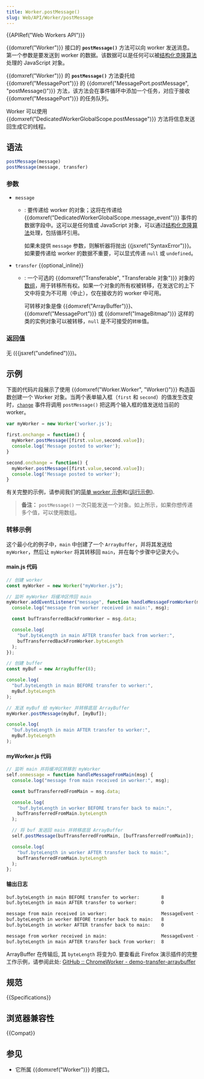 ```yaml
---
title: Worker.postMessage()
slug: Web/API/Worker/postMessage
---
```


{{APIRef("Web Workers API")}}

{{domxref("Worker")}} 接口的 **`postMessage()`** 方法可以向 worker 发送消息。第一个参数是要发送到 worker 的数据。该数据可以是任何可以被[结构化克隆算法](/zh-CN/docs/Web/API/Web_Workers_API/Structured_clone_algorithm)处理的 JavaScript 对象。

{{domxref("Worker")}} 的 **`postMessage()`** 方法委托给 {{domxref("MessagePort")}} 的 {{domxref("MessagePort.postMessage", "postMessage()")}} 方法，该方法会在事件循环中添加一个任务，对应于接收 {{domxref("MessagePort")}} 的任务队列。

Worker 可以使用 {{domxref("DedicatedWorkerGlobalScope.postMessage")}} 方法将信息发送回生成它的线程。

## 语法

```js
postMessage(message)
postMessage(message, transfer)
```

### 参数

- `message`
  - : 要传递给 worker 的对象；这将在传递给 {{domxref("DedicatedWorkerGlobalScope.message_event")}} 事件的数据字段中。这可以是任何值或 JavaScript 对象，可以通过[结构化克隆算法](/zh-CN/docs/Web/API/Web_Workers_API/Structured_clone_algorithm)处理，包括循环引用。

      如果未提供 `message` 参数，则解析器将抛出 {{jsxref("SyntaxError")}}。如果要传递给 worker 的数据不重要，可以显式传递 `null` 或 `undefined`。

- `transfer` {{optional_inline}}
  - : 一个可选的 {{domxref("Transferable", "Transferable 对象")}} 对象的[数组](zh-CN/docs/Web/API/Web_Workers_API/Transferable_objects)，用于转移所有权。如果一个对象的所有权被转移，在发送它的上下文中将变为不可用（中止），仅在接收方的 worker 中可用。

    可转移对象是像 {{domxref("ArrayBuffer")}}、{{domxref("MessagePort")}} 或 {{domxref("ImageBitmap")}} 这样的类的实例对象可以被转移，`null` 是不可接受的`转移`值。

### 返回值

无 ({{jsxref("undefined")}})。

## 示例

下面的代码片段展示了使用 {{domxref("Worker.Worker", "Worker()")}} 构造函数创建一个 Worker 对象。当两个表单输入框（`first` 和 `second`）的值发生改变时，[`change`](/zh-CN/docs/Web/API/HTMLElement/change_event) 事件将调用 `postMessage()` 把这两个输入框的值发送给当前的 worker。

```js
var myWorker = new Worker('worker.js');

first.onchange = function() {
  myWorker.postMessage([first.value,second.value]);
  console.log('Message posted to worker');
}

second.onchange = function() {
  myWorker.postMessage([first.value,second.value]);
  console.log('Message posted to worker');
}
```

有关完整的示例，请参阅我们的[简单 worker 示例](https://github.com/mdn/simple-web-worker)和([运行示例](http://mdn.github.io/simple-web-worker/)).

> **备注：** `postMessage()` 一次只能发送一个对象。如上所示，如果你想传递多个值，可以使用数组。

### 转移示例

这个最小化的例子中，`main` 中创建了一个 `ArrayBuffer`，并将其发送给 `myWorker`，然后让 `myWorker` 将其转移回 `main`，并在每个步骤中记录大小。

#### main.js 代码

```js
// 创建 worker
const myWorker = new Worker("myWorker.js");

// 监听 myWorker 将缓冲区传回 main
myWorker.addEventListener("message", function handleMessageFromWorker(msg) {
  console.log("message from worker received in main:", msg);

  const bufTransferredBackFromWorker = msg.data;

  console.log(
    "buf.byteLength in main AFTER transfer back from worker:",
    bufTransferredBackFromWorker.byteLength
  );
});

// 创建 buffer
const myBuf = new ArrayBuffer(8);

console.log(
  "buf.byteLength in main BEFORE transfer to worker:",
  myBuf.byteLength
);

// 发送 myBuf 给 myWorker 并转移底层 ArrayBuffer
myWorker.postMessage(myBuf, [myBuf]);

console.log(
  "buf.byteLength in main AFTER transfer to worker:",
  myBuf.byteLength
);
```

#### myWorker.js 代码

```js
// 监听 main 并将缓冲区转移到 myWorker
self.onmessage = function handleMessageFromMain(msg) {
  console.log("message from main received in worker:", msg);

  const bufTransferredFromMain = msg.data;

  console.log(
    "buf.byteLength in worker BEFORE transfer back to main:",
    bufTransferredFromMain.byteLength
  );

  // 将 buf 发送回 main 并转移底层 ArrayBuffer
  self.postMessage(bufTransferredFromMain, [bufTransferredFromMain]);

  console.log(
    "buf.byteLength in worker AFTER transfer back to main:",
    bufTransferredFromMain.byteLength
  );
};
```

#### 输出日志

```bash
buf.byteLength in main BEFORE transfer to worker:        8                     main.js:19
buf.byteLength in main AFTER transfer to worker:         0                     main.js:27

message from main received in worker:                    MessageEvent { ... }  myWorker.js:3
buf.byteLength in worker BEFORE transfer back to main:   8                     myWorker.js:7
buf.byteLength in worker AFTER transfer back to main:    0                     myWorker.js:15

message from worker received in main:                    MessageEvent { ... }  main.js:6
buf.byteLength in main AFTER transfer back from worker:  8                     main.js:10
```

ArrayBuffer 在传输后, 其 `byteLength` 将变为0. 要查看此 Firefox 演示插件的完整工作示例，请参阅此处: [GitHub :: ChromeWorker - demo-transfer-arraybuffer](https://github.com/Noitidart/ChromeWorker/tree/aca57d9cadc4e68af16201bdecbfb6f9a6f9ca6b)

## 规范

{{Specifications}}

## 浏览器兼容性

{{Compat}}

## 参见

- 它所属 {{domxref("Worker")}} 的接口。
